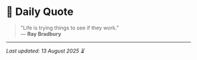 # 📜 Daily Quote

> "Life is trying things to see if they work."  
> — **Ray Bradbury**

---

_Last updated: 13 August 2025 ⏳_
